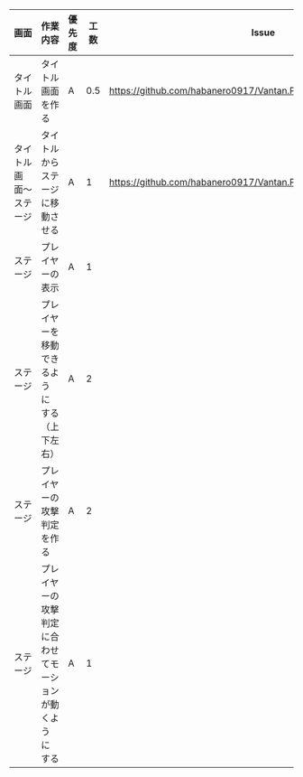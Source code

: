  画面 | 作業内容 | 優先度 | 工数 | Issue
  --- | --- | --- | --- | ---
  タイトル画面 | タイトル画面を作る　| A | 0.5 | https://github.com/habanero0917/Vantan.PH14.01.UnityGame/issues/3|
  タイトル画面〜ステージ | タイトルからステージに移動させる | A | 1 | https://github.com/habanero0917/Vantan.PH14.01.UnityGame/issues/4
  ステージ | プレイヤーの表示 | A | 1 | 
  ステージ | プレイヤーを移動できるようにする（上下左右） | A | 2 | 
  ステージ | プレイヤーの攻撃判定を作る | A | 2| 
  ステージ | プレイヤーの攻撃判定に合わせてモーションが動くようにする | A | 1 | 
